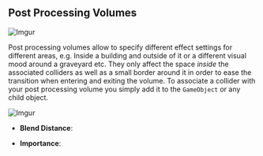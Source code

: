 
## Post Processing Volumes

![Imgur](https://i.imgur.com/hKz10bG.png)

Post processing volumes allow to specify different effect settings for different areas, e.g. Inside a building and outside of it or a different visual mood around a graveyard etc. 
They only affect the space _inside_  the associated colliders as well as a small border around it in order to ease the transition when entering and exiting the volume. 
To associate a collider with your post processing volume you simply add it to the `GameObject`  or any  child object.

![Imgur](https://i.imgur.com/apz8a1H.png)

- **Blend Distance**: 

- **Importance**: 

<!--For this you've got post processing volumes
Add an empty GameObject to your scene, add the PostProcessing Volume script and a collider of your choice to it. It will be the area of effect. Pro tip: you can add multiple colliers as children to your volume. 
The profile assigned to the volume is only applied when the camera is inside one of the colliers? of the post processing volume _and_  has a Cat Post Processing Manager. Be aware that Post Processing Volumes with a higher `Importance` value and the profile set in the post processing manager can overwrite some or all settings./>


